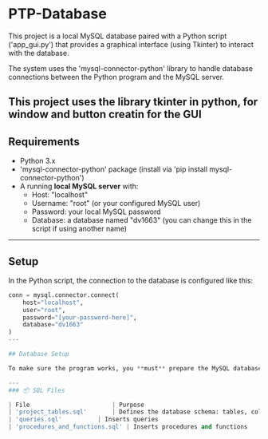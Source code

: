 # PTP-Database

This project is a local MySQL database paired with a Python script ('app_gui.py') that provides a graphical interface (using Tkinter) to interact with the database.

The system uses the 'mysql-connector-python' library to handle database connections between the Python program and the MySQL server.

This project uses the library tkinter in python, for window and button creatin for the GUI
---

## Requirements

- Python 3.x
- 'mysql-connector-python' package (install via 'pip install mysql-connector-python')
- A running **local MySQL server** with:
  - Host: "localhost"
  - Username: "root" (or your configured MySQL user)
  - Password: your local MySQL password
  - Database: a database named "dv1663" (you can change this in the script if using another name)

---

## Setup

In the Python script, the connection to the database is configured like this:

```python
conn = mysql.connector.connect(
    host="localhost",
    user="root",
    password="[your-password-here]",
    database="dv1663"
)
---

## Database Setup

To make sure the program works, you **must** prepare the MySQL database by running the provided '.sql' files in the correct order.

---
### 📦 SQL Files

| File              		 | Purpose
| 'project_tables.sql' 		 | Defines the database schema: tables, columns, types, primary/foreign keys
| 'queries.sql'   		 | Inserts queries
| 'procedures_and_functions.sql' | Inserts procedures and functions


